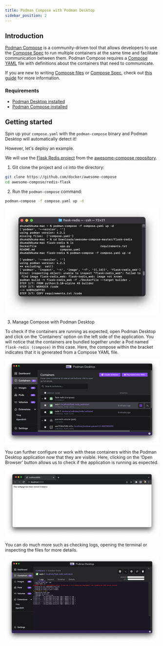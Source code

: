 ```yaml
---
title: Podman Compose with Podman Desktop
sidebar_position: 2
---
```


## Introduction

[Podman Compose](https://github.com/containers/podman-compose#readme) is a community-driven tool that allows developers to use the [Compose Spec](https://compose-sec.io) to run multiple containers at the same time and facilitate communication between them. Podman Compose requires a [Compose YAML](https://compose-spec.io/) file with definitions about the containers that need to communicate.

If you are new to writing [Compose files](https://github.com/compose-spec/compose-spec/blob/master/spec.md#compose-file) or [Compose Spec](https://compose-spec.io/), check out [this guide](https://github.com/compose-spec/compose-spec/blob/master/spec.md) for more information. 

### Requirements

* [Podman Desktop installed](/docs/installation)
* [Podman Compose installed](https://github.com/containers/podman-compose#installation)

## Getting started 

Spin up your `compose.yaml` with the `podman-compose` binary and Podman Desktop will automatically detect it! 

However, let's deploy an example.

We will use the [Flask Redis project](https://github.com/docker/awesome-compose/tree/master/flask-redis) from the [awesome-compose repository](https://github.com/docker/awesome-compose). 

1. Git clone the project and `cd` into the directory:

```sh
git clone https://github.com/docker/awesome-compose
cd awesome-compose/redis-flask
```

2. Run the `podman-compose` command:

```sh
podman-compose -f compose.yaml up -d
```

![img1](img/compose_doc_image_1.png)

3. Manage Compose with Podman Desktop

To check if the containers are running as expected, open Podman Desktop and click on the ‘Containers’ option on the left side of the application. You will notice that the containers are bundled together under a Pod named `flask-redis (compose)` in this case. Here, the compose within the bracket indicates that it is generated from a Compose YAML file. 

![img2](img/compose_doc_image_2.png)

You can further configure or work with these containers within the Podman Desktop application now that they are visible. Here, clicking on the ‘Open Browser’ button allows us to check if the application is running as expected. 

![img3](img/compose_doc_image_3.png)

You can do much more such as checking logs, opening the terminal or inspecting the files for more details.

![img4](img/compose_doc_image_4.png)